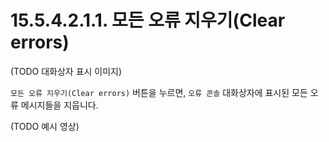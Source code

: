 # 15.5.4.2.1.1. 모든 오류 지우기(Clear errors)

(TODO 대화상자 표시 이미지)

`모든 오류 지우기(Clear errors)` 버튼을 누르면, `오류 콘솔` 대화상자에 표시된 모든 오류 메시지들을 지웁니다.

(TODO 예시 영상)